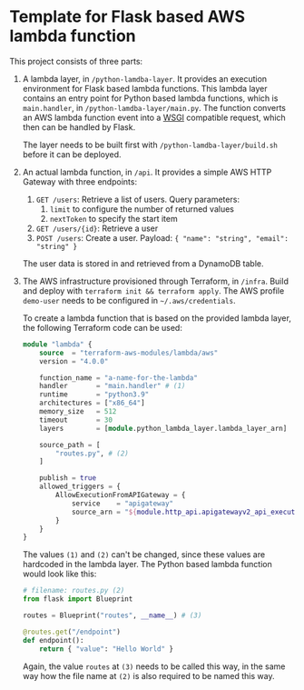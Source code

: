 # Template for Flask based AWS lambda function

This project consists of three parts:

1. A lambda layer, in `/python-lamdba-layer`. It provides an execution environment for Flask based lambda functions. This lambda layer contains an entry point for Python based lambda functions, which is `main.handler`, in `/python-lamdba-layer/main.py`. The function converts an AWS lambda function event into a [WSGI](https://medium.com/analytics-vidhya/what-is-wsgi-web-server-gateway-interface-ed2d290449e) compatible request, which then can be handled by Flask.

    The layer needs to be built first with `/python-lamdba-layer/build.sh` before it can be deployed.
3. An actual lambda function, in `/api`. It provides a simple AWS HTTP Gateway with three endpoints:
   1. `GET /users`: Retrieve a list of users. Query parameters:
      1. `limit` to configure the number of returned values
      2. `nextToken` to specify the start item
   2. `GET /users/{id}`: Retrieve a user
   3. `POST /users`: Create a user. Payload: `{ "name": "string", "email": "string" }`

   The user data is stored in and retrieved from a DynamoDB table.
4. The AWS infrastructure provisioned through Terraform, in `/infra`. Build and deploy with `terraform init && terraform apply`. The AWS profile `demo-user` needs to be configured in `~/.aws/credentials`.

    To create a lambda function that is based on the provided lambda layer, the following Terraform code can be used:
    ```tf
    module "lambda" {
        source  = "terraform-aws-modules/lambda/aws"
        version = "4.0.0"

        function_name = "a-name-for-the-lambda"
        handler       = "main.handler" # (1)
        runtime       = "python3.9"
        architectures = ["x86_64"]
        memory_size   = 512
        timeout       = 30
        layers        = [module.python_lambda_layer.lambda_layer_arn]

        source_path = [
            "routes.py", # (2)
        ]

        publish = true
        allowed_triggers = {
            AllowExecutionFromAPIGateway = {
                service    = "apigateway"
                source_arn = "${module.http_api.apigatewayv2_api_execution_arn}/*/*"
            }
        }
    }
    ```
    The values `(1)` and `(2)` can't be changed, since these values are hardcoded in the lambda layer. The Python based lambda function would look like this:
    ```python
    # filename: routes.py (2)
    from flask import Blueprint

    routes = Blueprint("routes", __name__) # (3)

    @routes.get("/endpoint")
    def endpoint():
        return { "value": "Hello World" }
    ```
    Again, the value `routes` at `(3)` needs to be called this way, in the same way how the file name at `(2)` is also required to be named this way.